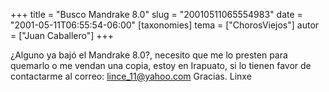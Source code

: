 +++
title = "Busco Mandrake 8.0"
slug = "20010511065554983"
date = "2001-05-11T06:55:54-06:00"
[taxonomies]
tema = ["ChorosViejos"]
autor = ["Juan Caballero"]
+++

¿Alguno ya bajó el Mandrake 8.0?, necesito que me lo presten para
quemarlo o me vendan una copia, estoy en Irapuato, si lo tienen favor de
contactarme al correo: lince_11@yahoo.com Gracias.
Linxe
